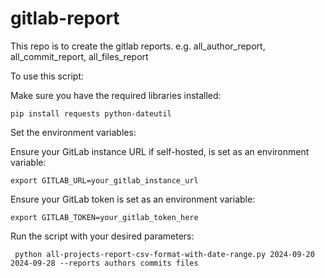 # gitlab-report
This repo is to create the gitlab reports. e.g. all_author_report, all_commit_report, all_files_report

To use this script:

Make sure you have the required libraries installed:
```shell
pip install requests python-dateutil
```
Set the environment variables:

Ensure your GitLab instance URL if self-hosted, is set as an environment variable:
```shell
export GITLAB_URL=your_gitlab_instance_url
```

Ensure your GitLab token is set as an environment variable:
```shell
export GITLAB_TOKEN=your_gitlab_token_here
```

Run the script with your desired parameters:
```shell
 python all-projects-report-csv-format-with-date-range.py 2024-09-20 2024-09-28 --reports authors commits files
```
